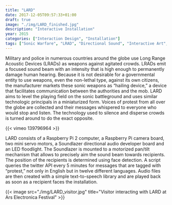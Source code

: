 ```yaml
---
title: "LARD"
date: 2017-12-05T09:57:33+01:00
draft: true
image: "./img/LARD_finished.jpg"
description: "Interactive Installation"
year: 2015
categories: ["Interaction Design", "Installation"]
tags: ["Sonic Warfare", "LRAD", "Directional Sound", "Interactive Art", "Protest", "Ars Electronica", "Python", "Raspberry Pi", "OpenCV"]
---
```

Military and police in numerous countries around the globe use Long Range Acoustic Devices (LRADs) 
as weapons against agitated crowds. LRADs emit a focused sound beam with an intensity that is high 
enough to permanently damage human hearing. Because it is not desirable for a governmental entity to 
use weapons, even the non-lethal type, against its own citizens, the manufacturer markets these sonic 
weapons as “hailing device,” a device that facilitates communication between the authorities and the mob.
LARD aims to level the playing field on the sonic battleground and uses similar technologic principals 
in a miniaturized form. Voices of protest from all over the globe are collected and their messages 
whispered to everyone who would stop and listen. The technology used to silence and disperse 
crowds is turned around to do the exact opposite.

{{< vimeo 139796964 >}}

LARD consists of a Raspberry Pi 2 computer, a Raspberry Pi camera board, two mini servo motors, 
a Soundlazer directional audio developer board and an LED floodlight. The Soundlazer is mounted to 
a motorized pan/tilt mechanism that allows to precisely aim the sound beam towards recipients. 
The position of the recipients is determined using face detection. A script queries the twitter API 
every 5 minutes for messages that are tagged with “protest,” not only in English but in twelve different 
languages. Audio files are then created with a simple text-to-speech library and are played back as 
soon as a recipient faces the installation.

{{< image src="./img/LARD_visitor.jpg" title="Visitor interacting with LARD at Ars Electronica Festival" >}}

